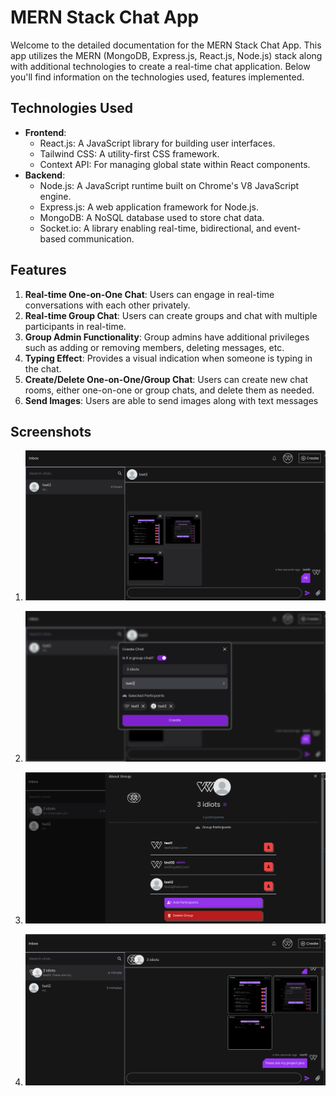 # MERN Stack Chat App

Welcome to the detailed documentation for the MERN Stack Chat App. This app utilizes the MERN (MongoDB, Express.js, React.js, Node.js) stack along with additional technologies to create a real-time chat application. Below you'll find information on the technologies used, features implemented.

## Technologies Used

- **Frontend**:
  - React.js: A JavaScript library for building user interfaces.
  - Tailwind CSS: A utility-first CSS framework.
  - Context API: For managing global state within React components.
- **Backend**:
  - Node.js: A JavaScript runtime built on Chrome's V8 JavaScript engine.
  - Express.js: A web application framework for Node.js.
  - MongoDB: A NoSQL database used to store chat data.
  - Socket.io: A library enabling real-time, bidirectional, and event-based communication.

## Features

1. **Real-time One-on-One Chat**: Users can engage in real-time conversations with each other privately.
2. **Real-time Group Chat**: Users can create groups and chat with multiple participants in real-time.
3. **Group Admin Functionality**: Group admins have additional privileges such as adding or removing members, deleting messages, etc.
4. **Typing Effect**: Provides a visual indication when someone is typing in the chat.
5. **Create/Delete One-on-One/Group Chat**: Users can create new chat rooms, either one-on-one or group chats, and delete them as needed.
6. **Send Images**: Users are able to send images along with text messages

## Screenshots

1.  ![Demo screenhot - 1](public/ss1.png)

2.  ![Demo screenhot - 1](public/ss2.png)

3.  ![Demo screenhot - 1](public/ss3.png)

4.  ![Demo screenhot - 1](public/ss4.png)
